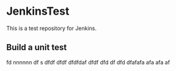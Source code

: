 # JenkinsTest
This is a test repository for Jenkins. 

## Build a unit test
fd
nnnnnn
df
s
dfdf
dfdf
dfdfdaf
dfdf
dfd
df
dfd
dfafafa
afa
afa
af
